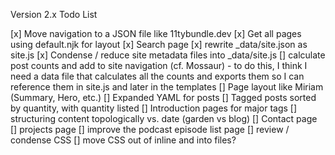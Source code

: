 Version 2.x Todo List

[x]  Move navigation to a JSON file like 11tybundle.dev
[x]  Get all pages using default.njk for layout
[x]  Search page
[x]  rewrite _data/site.json as site.js
[x]  Condense / reduce site metadata files into _data/site.js
[]  calculate post counts and add to site navigation (cf. Mossaur)
    - to do this, I think I need a data file that calculates all the counts and exports them so I can reference them in site.js and later in the templates
[]  Page layout like Miriam (Summary, Hero, etc.)
[]  Expanded YAML for posts
[]  Tagged posts sorted by quantity, with quantity listed
[]  Introduction pages for major tags
[]  structuring content topologically vs. date (garden vs blog)
[]  Contact page
[]  projects page
[]  improve the podcast episode list page
[]  review / condense CSS
[]  move CSS out of inline and into files?